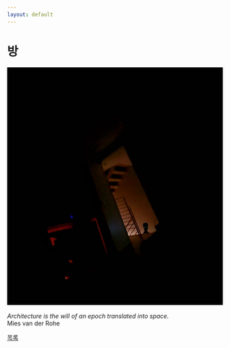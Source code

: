 ```yaml
---
layout: default
---
```

# 방

![room](./room.jpg)

*Architecture is the will of an epoch translated into space.*  
Mies van der Rohe

<div class="pagination">
  <a href="{{ '/List/Doodles/doodles.html' | relative_url }}" class="prev-button" data-turbo="true">목록</a>
</div>